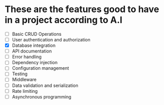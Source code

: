 
# These are the features good to have in a project according to A.I 

- [ ] Basic CRUD Operations
- [ ] User authentication and authorization
- [x] Database integration
- [ ] API documentation
- [ ] Error handling
- [ ] Dependency injection
- [ ] Configuration management
- [ ] Testing
- [ ] Middleware
- [ ] Data validation and serialization
- [ ] Rate limiting
- [ ] Asynchronous programming

